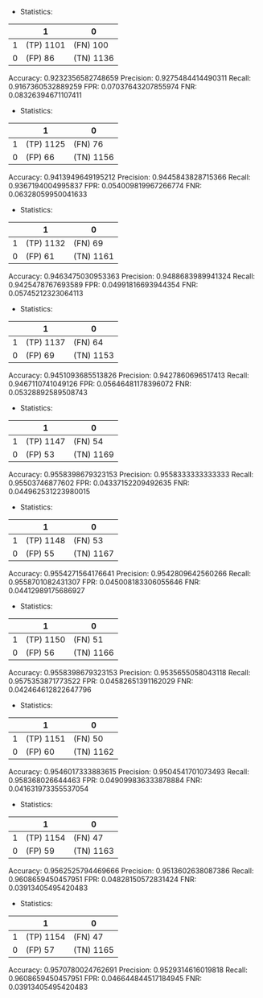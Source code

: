 * Statistics: 

|          |    1     |    0     |
|----------|----------|----------|
|    1     |(TP) 1101 | (FN) 100 |
|    0     | (FP) 86  |(TN) 1136 |
Accuracy: 0.9232356582748659
Precision: 0.9275484414490311
Recall: 0.9167360532889259
FPR: 0.07037643207855974
FNR: 0.08326394671107411
* Statistics: 

|          |    1     |    0     |
|----------|----------|----------|
|    1     |(TP) 1125 | (FN) 76  |
|    0     | (FP) 66  |(TN) 1156 |
Accuracy: 0.9413949649195212
Precision: 0.9445843828715366
Recall: 0.9367194004995837
FPR: 0.054009819967266774
FNR: 0.06328059950041633
* Statistics: 

|          |    1     |    0     |
|----------|----------|----------|
|    1     |(TP) 1132 | (FN) 69  |
|    0     | (FP) 61  |(TN) 1161 |
Accuracy: 0.9463475030953363
Precision: 0.9488683989941324
Recall: 0.9425478767693589
FPR: 0.04991816693944354
FNR: 0.05745212323064113
* Statistics: 

|          |    1     |    0     |
|----------|----------|----------|
|    1     |(TP) 1137 | (FN) 64  |
|    0     | (FP) 69  |(TN) 1153 |
Accuracy: 0.9451093685513826
Precision: 0.9427860696517413
Recall: 0.9467110741049126
FPR: 0.05646481178396072
FNR: 0.05328892589508743
* Statistics: 

|          |    1     |    0     |
|----------|----------|----------|
|    1     |(TP) 1147 | (FN) 54  |
|    0     | (FP) 53  |(TN) 1169 |
Accuracy: 0.9558398679323153
Precision: 0.9558333333333333
Recall: 0.95503746877602
FPR: 0.04337152209492635
FNR: 0.044962531223980015
* Statistics: 

|          |    1     |    0     |
|----------|----------|----------|
|    1     |(TP) 1148 | (FN) 53  |
|    0     | (FP) 55  |(TN) 1167 |
Accuracy: 0.9554271564176641
Precision: 0.9542809642560266
Recall: 0.9558701082431307
FPR: 0.045008183306055646
FNR: 0.04412989175686927
* Statistics: 

|          |    1     |    0     |
|----------|----------|----------|
|    1     |(TP) 1150 | (FN) 51  |
|    0     | (FP) 56  |(TN) 1166 |
Accuracy: 0.9558398679323153
Precision: 0.9535655058043118
Recall: 0.9575353871773522
FPR: 0.04582651391162029
FNR: 0.042464612822647796
* Statistics: 

|          |    1     |    0     |
|----------|----------|----------|
|    1     |(TP) 1151 | (FN) 50  |
|    0     | (FP) 60  |(TN) 1162 |
Accuracy: 0.9546017333883615
Precision: 0.9504541701073493
Recall: 0.958368026644463
FPR: 0.049099836333878884
FNR: 0.041631973355537054
* Statistics: 

|          |    1     |    0     |
|----------|----------|----------|
|    1     |(TP) 1154 | (FN) 47  |
|    0     | (FP) 59  |(TN) 1163 |
Accuracy: 0.9562525794469666
Precision: 0.9513602638087386
Recall: 0.9608659450457951
FPR: 0.04828150572831424
FNR: 0.03913405495420483
* Statistics: 

|          |    1     |    0     |
|----------|----------|----------|
|    1     |(TP) 1154 | (FN) 47  |
|    0     | (FP) 57  |(TN) 1165 |
Accuracy: 0.9570780024762691
Precision: 0.9529314616019818
Recall: 0.9608659450457951
FPR: 0.046644844517184945
FNR: 0.03913405495420483